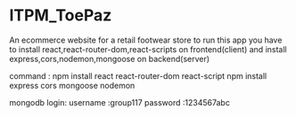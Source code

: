 # ITPM_ToePaz
An ecommerce website for a retail footwear store
to run this app you have to install react,react-router-dom,react-scripts on frontend(client) and install express,cors,nodemon,mongoose on backend(server)

 command : 
  npm install react react-router-dom react-script
  npm install express cors mongoose nodemon
  
 mongodb login: username :group117
                password :1234567abc
